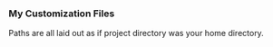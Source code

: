 ### My Customization Files

Paths are all laid out as if project directory was your home directory. 
